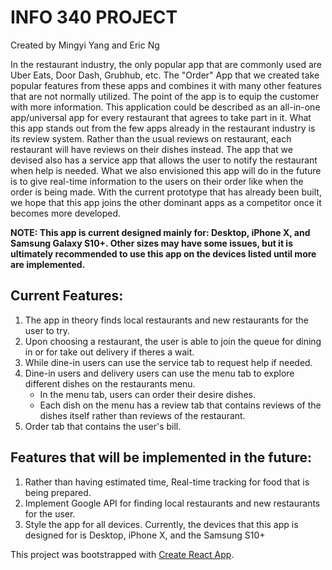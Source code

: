 # INFO 340 PROJECT
Created by Mingyi Yang and Eric Ng

In the restaurant industry, the only popular app that are commonly used are Uber Eats, Door Dash, Grubhub, etc. The "Order" App that we created take popular features from these apps and combines it with many other features that are not normally utilized. The point of the app is to equip the customer with more information. This application could be described as an all-in-one app/universal app for every restaurant that agrees to take part in it. What this app stands out from the few apps already in the restaurant industry is its review system. Rather than the usual reviews on restaurant, each restaurant will have reviews on their dishes instead. The app that we devised also has a service app that allows the user to notify the restaurant when help is needed. What we also envisioned this app will do in the future is to give real-time information to the users on their order like when the order is being made. With the current prototype that has already been built, we hope that this app joins the other dominant apps as a competitor once it becomes more developed.

**NOTE: This app is current designed mainly for: Desktop, iPhone X, and Samsung Galaxy S10+. Other sizes may have some issues, but it is ultimately recommended to use this app on the devices listed until more are implemented.** 



## Current Features:
1. The app in theory finds local restaurants and new restaurants for the user to try.
2. Upon choosing a restaurant, the user is able to join the queue for dining in or for take out delivery if theres a wait.
3. While dine-in users can use the service tab to request help if needed.
4. Dine-in users and delivery users can use the menu tab to explore different dishes on the restaurants menu.
   - In the menu tab, users can order their desire dishes.
   - Each dish on the menu has a review tab that contains reviews of the dishes itself rather than reviews of the restaurant.
5. Order tab that contains the user's bill.



## Features that will be implemented in the future:
1. Rather than having estimated time, Real-time tracking for food that is being prepared.
2. Implement Google API for finding local restaurants and new restaurants for the user.
3. Style the app for all devices. Currently, the devices that this app is designed for is Desktop, iPhone X, and the Samsung S10+



This project was bootstrapped with [Create React App](https://github.com/facebook/create-react-app).
